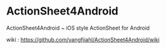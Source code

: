 ActionSheet4Android
===================

ActionSheet4Android ~ iOS style ActionSheet for Android


wiki : https://github.com/yangfjiahl/ActionSheet4Android/wiki

